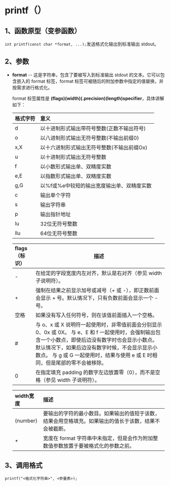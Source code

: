 # printf（）

## 1、函数原型（变参函数）

`int printf(const char *format, ...);`发送格式化输出到标准输出 stdout。

## 2、参数

* **format** -- 这是字符串，包含了要被写入到标准输出 stdout 的文本。它可以包含嵌入的 format 标签，format 标签可被随后的附加参数中指定的值替换，并按需求进行格式化。

  format 标签属性是 **(flags)(width)(.precision)(length)specifier**，具体讲解如下：

  | 格式字符 | 意义                                       |
  | :------- | :----------------------------------------- |
  | d        | 以十进制形式输出带符号整数(正数不输出符号) |
  | o        | 以八进制形式输出无符号整数(不输出前缀0)    |
  | x,X      | 以十六进制形式输出无符号整数(不输出前缀Ox) |
  | u        | 以十进制形式输出无符号整数                 |
  | f        | 以小数形式输出单、双精度实数               |
  | e,E      | 以指数形式输出单、双精度实数               |
  | g,G      | 以%f或%e中较短的输出宽度输出单、双精度实数 |
  | c        | 输出单个字符                               |
  | s        | 输出字符串                                 |
  | p        | 输出指针地址                               |
  | lu       | 32位无符号整数                             |
  | llu      | 64位无符号整数                             |

  | **flags（标识）** | **描述**                                                     |
  | :---------------- | ------------------------------------------------------------ |
  | -                 | 在给定的字段宽度内左对齐，默认是右对齐（参见 width 子说明符）。 |
  | +                 | 强制在结果之前显示加号或减号（+ 或 -），即正数前面会显示 + 号。默认情况下，只有负数前面会显示一个 - 号。 |
  | 空格              | 如果没有写入任何符号，则在该值前面插入一个空格。             |
  | #                 | 与 o、x 或 X 说明符一起使用时，非零值前面会分别显示 0、0x 或 0X。                                                             与 e、E 和 f 一起使用时，会强制输出包含一个小数点，即使后边没有数字时也会显示小数点。默认情况下，如果后边没有数字时候，不会显示显示小数点。                                                                                                       与 g 或 G 一起使用时，结果与使用 e 或 E 时相同，但是尾部的零不会被移除。 |
  | 0                 | 在指定填充 padding 的数字左边放置零（0），而不是空格（参见 width 子说明符）。 |

  | width宽度 | 描述                                                         |
  | :-------- | :----------------------------------------------------------- |
  | (number)  | 要输出的字符的最小数目。如果输出的值短于该数，结果会用空格填充。如果输出的值长于该数，结果不会被截断。 |
  | *         | 宽度在 format 字符串中未指定，但是会作为附加整数值参数放置于要被格式化的参数之前。 |

## 3、调用格式

`printf("<格式化字符串>", <参量表>);`

